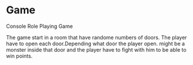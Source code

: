 # Game
Console Role Playing Game

The game start in a room that have randome numbers of doors.
The player have to open each door.Depending what door the player open.
might be a monster inside that door and the player have to fight with him 
to be able to win points.
